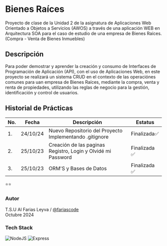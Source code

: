 # Bienes Raíces


Proyecto de clase de la Unidad 2 de la asignatura de Aplicaciones Web Orientado a Objetos a Servicios (AWOS) a través de una aplicación WEB en Arquitectura SOA para el caso de estudio de una empresa de Bienes Raíces. (Compra - Venta de Bienes Inmuebles)

## Descripción

Para poder demostrar y aprender la creación y consumo de Interfaces de Programación de Aplicación (API), con el uso de Aplicaciones Web, en este proyecto se realizará un sistema CRUD en el contexto de las operaciónes comunes para uan empresa de Bienes Raíces, mediante la compra, venta y renta de propiedades, utilizando las reglas de negocio para la gestión, identificación y control de usuarios.

## Historial de Prácticas

| No. | Fecha      | Descripción                                               | Estatus      |
| --- | ---------- | --------------------------------------------------------- | ------------ |
| 1.  | 24/10/24   | Nuevo Repositorio del Proyecto Implementando .gitignore   | Finalizada✅ |
| 2.  | 25/10/23   | Creación de las paginas Registro, Login y Olvidé mi Password | Finalizada ✅|
| 3.  | 25/10/23   | ORM'S y Bases de Datos                                     | Finalizada ✅|            

⭐⭐

### Autor

T.S.U Al Farias Leyva / [@fariascode](https://github.com/fariascode)<br>
Octubre 2024<br>

### Tech Stack

![NodeJS](https://img.shields.io/badge/Node.js-43853D?style=for-the-badge&logo=node.js&logoColor=white) ![Express](https://img.shields.io/badge/Express.js-404D59?style=for-the-badge)
